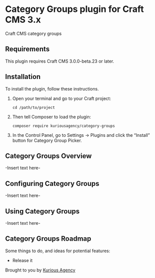 # Category Groups plugin for Craft CMS 3.x

Craft CMS category groups

## Requirements

This plugin requires Craft CMS 3.0.0-beta.23 or later.

## Installation

To install the plugin, follow these instructions.

1.  Open your terminal and go to your Craft project:

        cd /path/to/project

2.  Then tell Composer to load the plugin:

        composer require kuriousagency/category-groups

3.  In the Control Panel, go to Settings → Plugins and click the “Install” button for Category Group Picker.

## Category Groups Overview

-Insert text here-

## Configuring Category Groups

-Insert text here-

## Using Category Groups

-Insert text here-

## Category Groups Roadmap

Some things to do, and ideas for potential features:

-   Release it

Brought to you by [Kurious Agency](https://kurious.agency)
